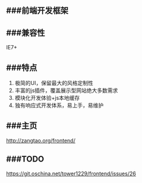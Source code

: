 ###前端开发框架
---------------


###兼容性
-------

IE7+

###特点
-------

1. 极简的UI，保留最大的风格定制性
2. 丰富的js插件，覆盖展示型网站绝大多数需求
3. 模块化开发体验+js本地缓存
4. 独有响应式开发体系，易上手，易维护


###主页
-------

http://zangtao.org/frontend/

###TODO
-------

https://git.oschina.net/tower1229/frontend/issues/26